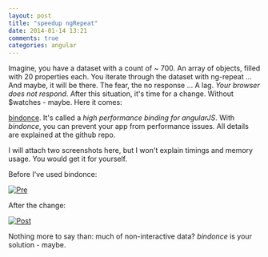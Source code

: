 ```yaml
---
layout: post
title: "speedup ngRepeat"
date: 2014-01-14 13:21
comments: true
categories: angular
---
```


Imagine, you have a dataset with a count of ~ 700. An array of objects, filled with 20 properties each. You iterate through the dataset with ng-repeat ... And maybe, it will be there. The fear, the no response ... A lag. *Your browser does not respond*. After this situation, it's time for a change. Without $watches - maybe. Here it comes:  

<!-- more -->

[bindonce](https://github.com/Pasvaz/bindonce). It's called a *high performance binding for angularJS*. With *bindonce*, you can prevent your app from performance issues. All details are explained at the github repo.

I will attach two screenshots here, but I won't explain timings and memory usage. You would get it for yourself.  

Before I've used bindonce:

[![Pre](http://i.imgur.com/Y0vX69u.png)](http://i.imgur.com/Y0vX69u.png)

After the change:

[![Post](http://i.imgur.com/J3jm7ND.png)](http://i.imgur.com/J3jm7ND.png)

Nothing more to say than: much of non-interactive data? *bindonce* is your solution - maybe.